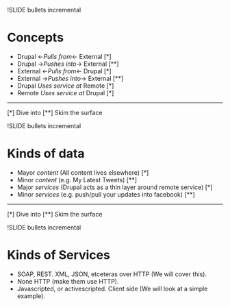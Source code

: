!SLIDE bullets incremental
# Concepts #

* Drupal ←_Pulls from_← External [*]
* Drupal →_Pushes into_→ External [**]
* External ←_Pulls from_← Drupal [*]
* External →_Pushes into_→ External [**]
* Drupal _Uses service at_ Remote [*]
* Remote _Uses service at_ Drupal [*]

---
[*] Dive into
[**] Skim the surface

!SLIDE bullets incremental
# Kinds of data #

* Mayor _content_ (All content lives elsewhere) [*]
* Minor _content_ (e.g. My Latest Tweets) [**]
* Major _services_ (Drupal acts as a thin layer around remote service) [*]
* Minor _services_ (e.g. push/pull your updates into facebook) [**]

---
[*] Dive into
[**] Skim the surface

!SLIDE bullets incremental
# Kinds of Services #
* SOAP, REST. XML, JSON, etceteras over HTTP (We will cover this).
* None HTTP (make them use HTTP).
* Javascripted, or activescripted. Client side (We will look at a simple example).


